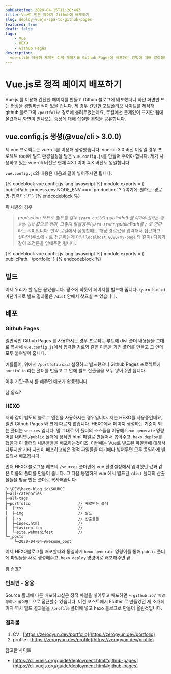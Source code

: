 ```yaml
---
pubDatetime: 2020-04-15T11:28:46Z
title: Vue로 만든 페이지 Github에 배포하기
slug: deploy-vuejs-spa-to-github-pages
featured: true
draft: false
tags:
    - Vue
    - HEXO
    - Github Pages
description:
  vue-cli를 이용해 제작된 정적 페이지를 Github Pages에 배포하는 방법에 대해 알아봅니다.
---
```


# Vue.js로 정적 페이지 배포하기
Vue.js 를 이용해 간단한 페이지를 만들고 Github 블로그에 배포했더니 하얀 화면만 뜨는 현상을 경험하신적이 있을 겁니다.
제 경우 간단한 포트폴리오 사이트를 제작해 github 블로그의 `/portfolio` 경로에 올려두었는데요, 로컬에선 문제없이 뜨지만 웹에 올렸더니 화면이 안나오는 증상에 대해 삽질한 경험을 공유합니다.

## vue.config.js 생성(@vue/cli > 3.0.0)
제 vue 프로젝트는 vue-cli를 이용해 생성했습니다.
vue-cli 3.0 버전 이상일 경우 프로젝트 root에 빌드 환경설정을 담은 `vue.config.js`를 만들어 주어야 합니다. 제가 사용하고 있는 vue-cli 버전은 현재 4.3.1 이며 4.X 버전도 동일합니다.

`vue.config.js`의 내용은 다음과 같이 넣어주시면 됩니다.

{% codeblock vue.config.js lang:javascript %}
    module.exports = {
    publicPath: process.env.NODE_ENV === 'production'
        ? '/여기에-원하는-경로명-입력/'
        : '/'
    }
{% endcodeblock %}

위 내용의 경우 
> *production 모드로 빌드할 경우 `(yarn build)` publicPath를 `여기에-원하는-경로명-입력` 값으로 하며, 그렇지 않을경우`(yarn start)`publicPath를 `/` 로 한다*
라는 의미입니다. 만약 로컬에서 실행할때도 해당 경로값을 입력해서 접근하고 싶다면(주소에 `/` 로 접근하는게 아닌 `localhost:8080/my-page` 와 같이) 다음과 같이 조건문을 없애주면 됩니다.

{% codeblock vue.config.js lang:javascript %}
    module.exports = {
        publicPath: '/portfolio'
    }
{% endcodeblock %}

## 빌드
이제 우리가 할 일은 끝났습니다. 평소에 하듯이 페이지를 빌드해 줍니다. (`yarn build`)
마찬가지로 빌드 결과물은 `/dist` 안에서 찾으실 수 있습니다.

## 배포
### Github Pages
일반적인 Github Pages 를 사용하시는 경우 프로젝트 루트에 dist 폴더 내용물을 그대로 복사해 `vue.config.js`에서 입력한 경로와 같은 이름을 가진 폴더를 만들고 그 안에 모두 붙여넣어 줍니다.

예를들어, 위에서 `/portfolio` 라고 설정하고 빌드했으니 Github Pages 프로젝트에 `portfolio` 라는 폴더를 만들고 그 안에 빌드 산출물을 모두 넣어주면 됩니다.

이후 커밋-푸시 를 해주면 배포가 완료됩니다.

참 쉽죠?

### HEXO
저와 같이 별도의 블로그 엔진을 사용하시는 경우입니다. 저는 HEXO를 사용중인데요, 일반 Github Pages 와 크게 다르지 않습니다.
HEXO에서 페이지 생성하는 기준이 되는 폴더는 `soruces` 입니다. 말 그대로 이 폴더의 소스들을 이용해 `hexo generate` 명령어를 내리면 `/public` 폴더에 정적인 html 파일로 만들어서 뽑아주고, `hexo deploy`를 했을때 이 폴더의 내용물들을 배포하는것이죠.
이번에는 Vue로 빌드된 파일들에 대해서 다루지만 기타 자신이 배포하고싶은 정적 파일들을 여기에다 넣어두면 모두 동일하게 빌드되서 배포됩니다.

먼저 HEXO 블로그용 레포의 `/sources` 폴더안에 vue 환경설정에서 입력했던 값과 같은 이름의 폴더를 만들어 줍니다.
그 다음 동일하게 vue 에서 빌드된 `/dist` 폴더의 산출물들을 방금 만든 폴더로 복사해줍니다.

```
D:\DEV\hexo-blog.io\SOURCE
├─all-categories
├─all-tags
├─portfolio                     // 새로만든 폴더
│  ├─css                        // 
│  ├─img                        // 빌드
│  ├─js                         // 산출물들
│  ├─index.html                 //
│  ├─favicon.ico                //
│  └─site.webmanifest           //
└─_posts
    └─2020-04-04-Awesome_post
```


이제 HEXO블로그를 배포할때와 동일하게 `hexo generate` 명령어를 통해 `public` 폴더에 파일들을 새로 생성해주고, `hexo deploy` 명령어로 배포해주면 끝.

참 쉽죠?


### 번외편 - 응용
Source 폴더에 다른 배포하고싶은 정적 파일을 넣어두고 배포하면 `~.github.io/'파일명이나 폴더명'` 으로 접근할수 있습니다.
이전 포스트에서 Flutter 로 만들었던 제 소개페이지 역시 빌드 결과물을 `/profile` 폴더에 넣고 hexo 블로그로 만들어 올린것입니다.


### 결과물
1. CV : [https://zerogyun.dev/portfolio](https://zerogyun.dev/portfolio)
2. profile : [https://zerogyun.dev/profile](https://zerogyun.dev/profile)



참고한 사이트
* [https://cli.vuejs.org/guide/deployment.html#github-pages](https://cli.vuejs.org/guide/deployment.html#github-pages)
